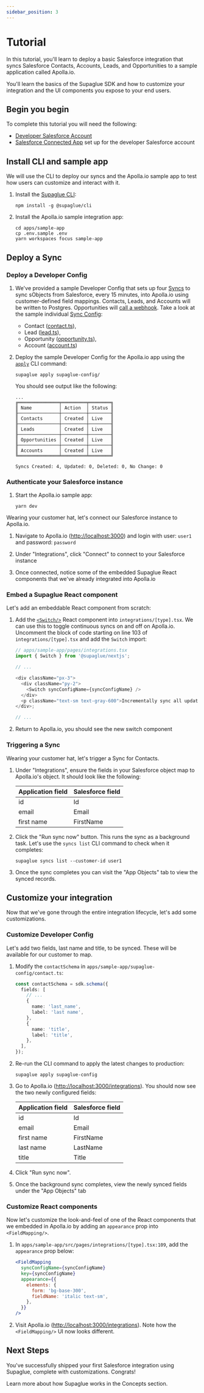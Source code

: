 ```yaml
---
sidebar_position: 3
---
```


# Tutorial

In this tutorial, you'll learn to deploy a basic Salesforce integration that syncs Salesforce Contacts, Accounts, Leads, and Opportunities to a sample application called Apolla.io.

You'll learn the basics of the Supaglue SDK and how to customize your integration and the UI components you expose to your end users.

## Begin you begin

To complete this tutorial you will need the following:

- [Developer Salesforce Account](https://developer.salesforce.com/)
- [Salesforce Connected App](integrations/salesforce) set up for the developer Salesforce account

## Install CLI and sample app

We will use the CLI to deploy our syncs and the Apolla.io sample app to test how users can customize and interact with it.

1. Install the [Supaglue CLI](cli):

   ```shell
   npm install -g @supaglue/cli
   ```

1. Install the Apolla.io sample integration app:

   ```shell
   cd apps/sample-app
   cp .env.sample .env
   yarn workspaces focus sample-app
   ```

## Deploy a Sync

### Deploy a Developer Config

1. We've provided a sample Developer Config that sets up four [Syncs](concepts/sync) to sync sObjects from Salesforce, every 15 minutes, into Apolla.io using customer-defined field mappings. Contacts, Leads, and Accounts will be written to Postgres. Opportunities will [call a webhook](https://github.com/supaglue-labs/supaglue/blob/0.1.0/apps/sample-app/pages/api/_sync/index.ts). Take a look at the sample individual [Sync Config](concepts/developer_config#sync-config):

   - Contact ([contact.ts](https://github.com/supaglue-labs/supaglue/blob/0.1.0/apps/sample-app/supaglue-config/contact.ts)),
   - Lead ([lead.ts](https://github.com/supaglue-labs/supaglue/blob/0.1.0/apps/sample-app/supaglue-config/lead.ts)),
   - Opportunity ([opportunity.ts](https://github.com/supaglue-labs/supaglue/blob/0.1.0/apps/sample-app/supaglue-config/opportunity.ts)),
   - Account ([account.ts](https://github.com/supaglue-labs/supaglue/blob/0.1.0/apps/sample-app/supaglue-config/account.ts))

1. Deploy the sample Developer Config for the Apolla.io app using the [`apply`](cli/#commands) CLI command:

   ```shell
   supaglue apply supaglue-config/
   ```

   You should see output like the following:

   ```console
   ...
   ╔═══════════════╤═════════╤════════╗
   ║ Name          │ Action  │ Status ║
   ╟───────────────┼─────────┼────────╢
   ║ Contacts      │ Created │ Live   ║
   ╟───────────────┼─────────┼────────╢
   ║ Leads         │ Created │ Live   ║
   ╟───────────────┼─────────┼────────╢
   ║ Opportunities │ Created │ Live   ║
   ╟───────────────┼─────────┼────────╢
   ║ Accounts      │ Created │ Live   ║
   ╚═══════════════╧═════════╧════════╝

   Syncs Created: 4, Updated: 0, Deleted: 0, No Change: 0
   ```

### Authenticate your Salesforce instance

1. Start the Apolla.io sample app:

   ```shell
   yarn dev
   ```

Wearing your customer hat, let's connect our Salesforce instance to Apolla.io.

1. Navigate to Apolla.io ([http://localhost:3000](http://localhost:3000)) and login with user: `user1` and password: `password`

1. Under "Integrations", click "Connect" to connect to your Salesforce instance

1. Once connected, notice some of the embedded Supaglue React components that we've already integrated into Apolla.io

### Embed a Supaglue React component

Let's add an embeddable React component from scratch:

1. Add the [`<Switch/>`](react-components/#switch) React component into `integrations/[type].tsx`. We can use this to toggle continuous syncs on and off on Apolla.io. Uncomment the block of code starting on line 103 of `integrations/[type].tsx` and add the `Switch` import:

   ```typescript
   // apps/sample-app/pages/integrations.tsx
   import { Switch } from '@supaglue/nextjs';

   // ...

   <div className="px-3">
     <div className="py-2">
       <Switch syncConfigName={syncConfigName} />
     </div>
     <p className="text-sm text-gray-600">Incrementally sync all updated contacts every 15 minutes.</p>
   </div>;

   // ...
   ```

1. Return to Apolla.io, you should see the new switch component

### Triggering a Sync

Wearing your customer hat, let's trigger a Sync for Contacts.

1. Under "Integrations", ensure the fields in your Salesforce object map to Apolla.io's object. It should look like the following:

   | Application field | Salesforce field |
   | ----------------- | ---------------- |
   | id                | Id               |
   | email             | Email            |
   | first name        | FirstName        |

1. Click the "Run sync now" button. This runs the sync as a background task. Let's use the `syncs list` CLI command to check when it completes:

   ```shell
   supaglue syncs list --customer-id user1
   ```

1. Once the sync completes you can visit the "App Objects" tab to view the synced records.

## Customize your integration

Now that we've gone through the entire integration lifecycle, let's add some customizations.

### Customize Developer Config

Let's add two fields, last name and title, to be synced. These will be available for our customer to map.

1. Modify the `contactSchema` in `apps/sample-app/supaglue-config/contact.ts`:

   ```typescript
   const contactSchema = sdk.schema({
     fields: [
       // ...
       {
         name: 'last_name',
         label: 'last name',
       },
       {
         name: 'title',
         label: 'title',
       },
     ],
   });
   ```

1. Re-run the CLI command to apply the latest changes to production:

   ```shell
   supaglue apply supaglue-config
   ```

1. Go to Apolla.io ([http://localhost:3000/integrations](http://localhost:3000/integrations)). You should now see the two newly configured fields:

   | Application field | Salesforce field |
   | ----------------- | ---------------- |
   | id                | Id               |
   | email             | Email            |
   | first name        | FirstName        |
   | last name         | LastName         |
   | title             | Title            |

1. Click "Run sync now".

1. Once the background sync completes, view the newly synced fields under the "App Objects" tab

### Customize React components

Now let's customize the look-and-feel of one of the React components that we embedded in Apolla.io by adding an `appearance` prop into `<FieldMapping/>`.

1. In `apps/sample-app/src/pages/integrations/[type].tsx:109`, add the `appearance` prop below:

   ```jsx
   <FieldMapping
     syncConfigName={syncConfigName}
     key={syncConfigName}
     appearance={{
       elements: {
         form: 'bg-base-300',
         fieldName: 'italic text-sm',
       },
     }}
   />
   ```

2. Visit Apolla.io ([http://localhost:3000/integrations](http://localhost:3000/integrations)). Note how the `<FieldMapping/>` UI now looks different.

## Next Steps

You've successfully shipped your first Salesforce integration using Supaglue, complete with customizations. Congrats!

Learn more about how Supaglue works in the Concepts section.
